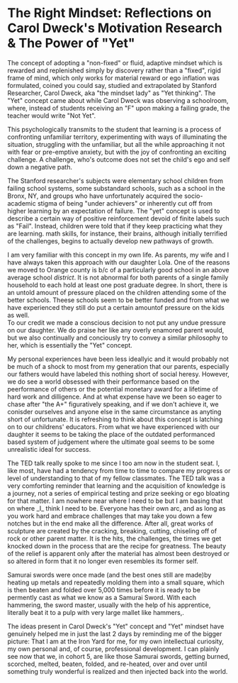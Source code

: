 
<h1>The Right Mindset: Reflections on Carol Dweck's Motivation Research & The Power of "Yet"</h1>

<body>

<p1>The concept of adopting a "non-fixed" or fluid, adaptive mindset which is rewarded and replenished simply by discovery rather than a "fixed", rigid frame of mind, which only works for material reward or ego inflation was formulated, coined you could say, studied and extrapolated by Stanford Researcher, Carol Dweck, aka "the mindset lady" as "Yet thinking".
The "Yet" concept came about while Carol Dweck was observing a schoolroom, where, 
instead of students receiving an "F" upon making a failing grade, the teacher would write "Not Yet". </p1>

<p2>This psychologically transmits to the student that learning is a process of confronting unfamiliar territory, 
experimenting with ways of illuminating the situation, struggling with the unfamiliar, but all the while 
approaching it not with fear or pre-emptive anxiety, but with the joy of confronting an exciting challenge. 
A challenge, who's outcome does not set the child's ego and self down a negative path.</p2>

<p3>The Stanford researcher's subjects were elementary school children from failing school systems, 
some substandard schools, such as a school in the Bronx, NY, and groups who have unfortunately acquired the 
socio-academic stigma of being "under achievers" or inherently cut off from higher learning by an expectation of 
failure. The "yet" concept is used to describe a certain way of positive reinforcement devoid of finite labels 
such as "Fail". Instead, children were told that if they keep practicing what they are learning. math skills, 
for instance, their brains, although initially terrified of the challenges, begins to actually develop new pathways
of growth.</p3>

<p4>I am very familiar with this concept in my own life. As parents, my wife and I have always taken this approach with our daughter Lola. One of the reasons we moved to Orange county is b/c of a particularly good school in an above average school _district_. It is not abnormal for both parents of a single family household to each hold at least one post graduate degree.  In short, there is an untold amount of pressure placed on the children attending some of the better schools.  Theese schools seem to be better funded and from what we have experienced they still do put a certain amountof pressure on the kids as well.  
To our credit we made a conscious decision to not put any undue pressure on our daughter. We do praise her like any overly enamored parent would, but we also continually and conciously try to convey a similar philosophy to her, which is essentially the "Yet" concept.

<p>My personal experiences have been less ideallyic and it would probably not be much of a shock to most from my generation that our parents, especially our fathers would have labeled this nothing short of social heresy.
However, we do see a world obsessed with their performance based on the peerformance of others or the potential monetary award for a lifetime of hard work and dilligence.  And at what expense have we been so eager to chase after "the A+" figuratively speaking, and if we don't achieve it, we conisder ourselves and anyone else in the same circumstance as anyting short of unfortunate. It is refreshing to think about this concept is latching on to our childrens' educators.  From what we have experienced with our daughter it seems to be taking the place of the outdated performanced based system of judgement where the ultimate goal seems to be some unrealistic ideal for success.</p>
<p>The TED talk really spoke to me since I too am now in the student seat. I, like most, have had a tendency from time to time to compare my progress or level of understanding to that of my fellow classmates.  The TED talk was a very comforting reminder that learning and the acquisition of knowledge is a journey, not a series of empirical testing and prize seeking or ego bloating for that matter.  I am nowhere near where I need to be but I am basing that on where _I_ think I need to be.  Everyone has their own arc, and as long as you work hard and embrace challenges that may take you down a few notches but in the end make all the difference.  After all, great works of sculpture are created by the cracking, breaking, cutting, chiseling off of rock or other parent matter. It is the hits, the challenges, the times we get knocked down in the process that are the recipe for greatness. The beauty of the relief is apparent only after the material has almost been  destroyed or so altered in form that it no longer even resembles its former self.</p>

<p>Samurai swords were once made (and the best ones still are made)by heating up metals and repeatedly molding them into a small square, which is then beaten and folded over 5,000 times before it is ready to be permently cast as what we know as a Samurai Sword.  With each hammering, the sword master, usually with the help of his apprentice, literally beat it to a pulp with very large mallet like hammers,.  </p>
The ideas present in Carol Dweck's "Yet" concept and "Yet" mindset have genuinely helped me in just the last 2 days by reminding me of the bigger picture: That I am at the Iron Yard for me, for my own intellectual curiosity, my own personal and, of course, professional development. I can plainly see now that we, in cohort 5, are like those Samurai swords, getting burned, scorched, melted, beaten, folded, and re-heated, over and over until something truly wonderful is realized and then injected back into the world.</p>
</b>

